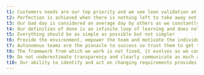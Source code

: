```yaml
---
t1: Customers needs are our top priority and we see lean validation at the heart of these needs
t2: Perfection is achieved when there is nothing left to take away not when there is nothing to add
t3: Our bad day is considered an average day by others as we constantly seek to push boundaries
t4: Our definition of done is an infinite loop of learning and does not stop at working software
t5: Everything should be as simple as possible but not simpler
t6: Provide the environment, empower the team and motivate the individuals
t7: Autonomous teams are the pinnacle to success so trust them to get the job done
t8: The framework from which we work is not fixed, it evolves as we continue to learn
t9: Do not underestimate transparency and clearly communicate as much as possible
t10: Our ability to identify and act on changing requirements provides us with an unfair advantage
---
```

